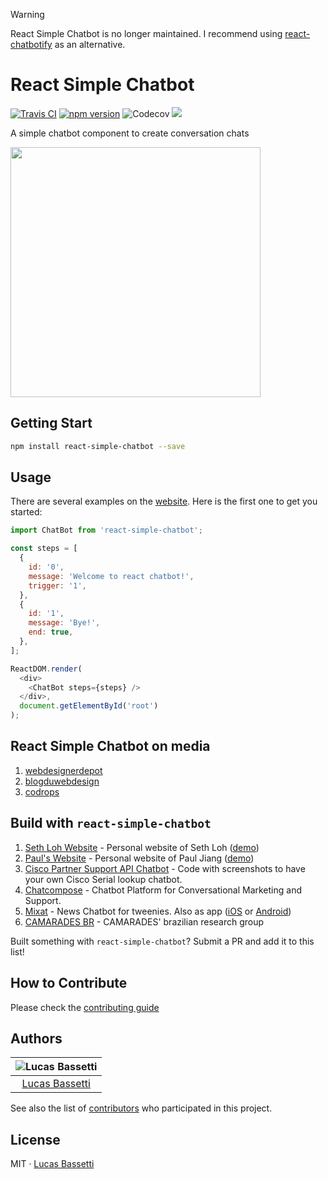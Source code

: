 > [!WARNING]  
> React Simple Chatbot is no longer maintained. I recommend using [react-chatbotify](https://github.com/tjtanjin/react-chatbotify) as an alternative.



# React Simple Chatbot

<a href="https://travis-ci.org/LucasBassetti/react-simple-chatbot"><img src="https://travis-ci.org/LucasBassetti/react-simple-chatbot.svg?branch=master" alt="Travis CI" /></a> <a href="https://badge.fury.io/js/react-simple-chatbot"><img src="https://badge.fury.io/js/react-simple-chatbot.svg" alt="npm version"></a>
  <img src="https://codecov.io/gh/LucasBassetti/react-simple-chatbot/branch/master/graph/badge.svg" alt="Codecov" />
</a> <a href="https://beerpay.io/LucasBassetti/react-simple-chatbot"><img src="https://beerpay.io/LucasBassetti/react-simple-chatbot/badge.svg?style=flat" /></a>

A simple chatbot component to create conversation chats

<img src="https://cloud.githubusercontent.com/assets/1014326/25716667/2d4bb4c4-30d6-11e7-996e-30c8fb316361.gif" height="400" />

## Getting Start

```bash
npm install react-simple-chatbot --save
```

## Usage

There are several examples on the [website](http://lucasbassetti.com.br/react-simple-chatbot). Here is the first one to get you started:

``` javascript
import ChatBot from 'react-simple-chatbot';

const steps = [
  {
    id: '0',
    message: 'Welcome to react chatbot!',
    trigger: '1',
  },
  {
    id: '1',
    message: 'Bye!',
    end: true,
  },
];

ReactDOM.render(
  <div>
    <ChatBot steps={steps} />
  </div>,
  document.getElementById('root')
);
```

## React Simple Chatbot on media

1. [webdesignerdepot](https://www.webdesignerdepot.com/2017/08/whats-new-for-designers-august-2017/)
2. [blogduwebdesign](http://www.blogduwebdesign.com/webdesign/ressources-web-du-lundi-aout-164/2507)
3. [codrops](https://tympanus.net/codrops/collective/collective-335/)

## Build with `react-simple-chatbot`

1. [Seth Loh Website](https://github.com/lackdaz/lackdaz.github.io) - Personal website of Seth Loh ([demo](https://www.sethloh.com))
2. [Paul's Website](https://psheon.github.io/) - Personal website of Paul Jiang ([demo](https://psheon.github.io/archives/))
3. [Cisco Partner Support API Chatbot](https://github.com/btotharye/cisco-pss-api-chatbot) - Code with screenshots to have your own Cisco Serial lookup chatbot.
4. [Chatcompose](https://www.chatcompose.com/en.html) - Chatbot Platform for Conversational Marketing and Support.
5. [Mixat](https://www.svt.se/mixat) - News Chatbot for tweenies. Also as app ([iOS](https://apps.apple.com/se/app/mixat-h%C3%A4r-f%C3%A5r-du-koll/id1239444432) or [Android](https://play.google.com/store/apps/details?id=se.svt.mixat))
6. [CAMARADES BR](https://camaradesbrasil.bio.br/) - CAMARADES' brazilian research group

Built something with `react-simple-chatbot`? Submit a PR and add it to this list!

## How to Contribute

Please check the [contributing guide](https://github.com/LucasBassetti/react-simple-chatbot/blob/master/contributing.md)

## Authors

| ![Lucas Bassetti](https://avatars3.githubusercontent.com/u/1014326?v=3&s=150)|
|:---------------------:|
|  [Lucas Bassetti](https://github.com/LucasBassetti/)   |

See also the list of [contributors](https://github.com/LucasBassetti/react-simple-chatbot/contributors) who participated in this project.

## License

MIT · [Lucas Bassetti](http://lucasbassetti.com.br)
